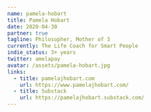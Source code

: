 ```yaml
---
name: pamela-hobart
title: Pamela Hobart
date: 2020-04-30
partner: true
tagline: Philosopher, Mother of 3
currently: The Life Coach for Smart People
indie_status: 3+ years
twitter: amelapay
avatar: /assets/pamela-hobart.jpg
links:
  - title: pamelajhobart.com
    url: https://www.pamelajhobart.com/
  - title: Substack
    url: https://pamelajhobart.substack.com/
---
```

